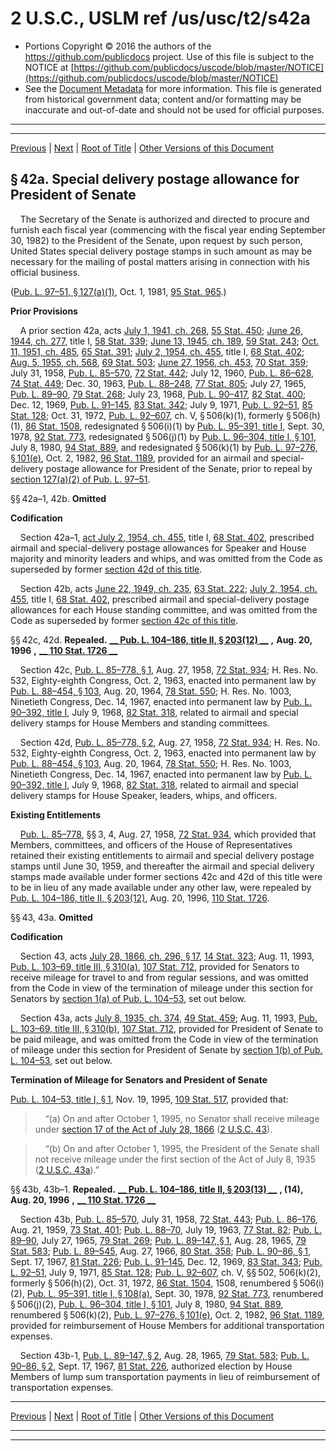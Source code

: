 ---
---

# 2 U.S.C., USLM ref /us/usc/t2/s42a

* Portions Copyright © 2016 the authors of the https://github.com/publicdocs project.
  Use of this file is subject to the NOTICE at [https://github.com/publicdocs/uscode/blob/master/NOTICE](https://github.com/publicdocs/uscode/blob/master/NOTICE)
* See the [Document Metadata](././../../../..//README.md) for more information.
  This file is generated from historical government data; content and/or formatting may be inaccurate and out-of-date and should not be used for official purposes.

----------
----------

[Previous](./../../../..//us/usc/t2/ch3/m__us_usc_t2_s40a.md) | [Next](./../../../..//us/usc/t2/ch3/m__us_usc_t2_s43b–2.md) | [Root of Title](./../../../../) | [Other Versions of this Document](https://publicdocs.github.io/go/links?ns=uslm&ref=%2Fus%2Fusc%2Ft2%2Fs42a)

## § 42a. Special delivery postage allowance for President of Senate

    The Secretary of the Senate is authorized and directed to procure and furnish each fiscal year (commencing with the fiscal year ending September 30, 1982) to the President of the Senate, upon request by such person, United States special delivery postage stamps in such amount as may be necessary for the mailing of postal matters arising in connection with his official business.

([Pub. L. 97–51, § 127(a)(1)][/us/pl/97/51/s127/a/1], Oct. 1, 1981, [95 Stat. 965][/us/stat/95/965].)

 __Prior Provisions__ 

    A prior section 42a, acts [July 1, 1941, ch. 268][/us/act/1941-07-01/ch268], [55 Stat. 450][/us/stat/55/450]; [June 26, 1944, ch. 277][/us/act/1944-06-26/ch277], title I, [58 Stat. 339][/us/stat/58/339]; [June 13, 1945, ch. 189][/us/act/1945-06-13/ch189], [59 Stat. 243][/us/stat/59/243]; [Oct. 11, 1951, ch. 485][/us/act/1951-10-11/ch485], [65 Stat. 391][/us/stat/65/391]; [July 2, 1954, ch. 455][/us/act/1954-07-02/ch455], title I, [68 Stat. 402][/us/stat/68/402]; [Aug. 5, 1955, ch. 568][/us/act/1955-08-05/ch568], [69 Stat. 503][/us/stat/69/503]; [June 27, 1956, ch. 453][/us/act/1956-06-27/ch453], [70 Stat. 359][/us/stat/70/359]; July 31, 1958, [Pub. L. 85–570][/us/pl/85/570], [72 Stat. 442][/us/stat/72/442]; July 12, 1960, [Pub. L. 86–628][/us/pl/86/628], [74 Stat. 449][/us/stat/74/449]; Dec. 30, 1963, [Pub. L. 88–248][/us/pl/88/248], [77 Stat. 805][/us/stat/77/805]; July 27, 1965, [Pub. L. 89–90][/us/pl/89/90], [79 Stat. 268][/us/stat/79/268]; July 23, 1968, [Pub. L. 90–417][/us/pl/90/417], [82 Stat. 400][/us/stat/82/400]; Dec. 12, 1969, [Pub. L. 91–145][/us/pl/91/145], [83 Stat. 342][/us/stat/83/342]; July 9, 1971, [Pub. L. 92–51][/us/pl/92/51], [85 Stat. 128][/us/stat/85/128]; Oct. 31, 1972, [Pub. L. 92–607][/us/pl/92/607], ch. V, § 506(k)(1), formerly § 506(h)(1), [86 Stat. 1508][/us/stat/86/1508], redesignated § 506(i)(1) by [Pub. L. 95–391, title I][/us/pl/95/391], Sept. 30, 1978, [92 Stat. 773][/us/stat/92/773], redesignated § 506(j)(1) by [Pub. L. 96–304, title I, § 101][/us/pl/96/304/s101], July 8, 1980, [94 Stat. 889][/us/stat/94/889], and redesignated § 506(k)(1) by [Pub. L. 97–276, § 101(e)][/us/pl/97/276/s101/e], Oct. 2, 1982, [96 Stat. 1189][/us/stat/96/1189], provided for an airmail and special-delivery postage allowance for President of the Senate, prior to repeal by [section 127(a)(2) of Pub. L. 97–51][/us/pl/97/51/s127/a/2].

§§ 42a–1, 42b. __Omitted__ 

 __Codification__ 

    Section 42a–1, [act July 2, 1954, ch. 455][/us/act/1954-07-02/ch455], title I, [68 Stat. 402][/us/stat/68/402], prescribed airmail and special-delivery postage allowances for Speaker and House majority and minority leaders and whips, and was omitted from the Code as superseded by former [section 42d of this title][/us/usc/t2/s42d].

    Section 42b, acts [June 22, 1949, ch. 235][/us/act/1949-06-22/ch235], [63 Stat. 222][/us/stat/63/222]; [July 2, 1954, ch. 455][/us/act/1954-07-02/ch455], title I, [68 Stat. 402][/us/stat/68/402], prescribed airmail and special-delivery postage allowances for each House standing committee, and was omitted from the Code as superseded by former [section 42c of this title][/us/usc/t2/s42c].

§§ 42c, 42d. __Repealed.__  __[__  __Pub. L. 104–186, title II, § 203(12)__  __][/us/pl/104/186/s203/12]__  __,__  __Aug. 20, 1996__  __,__  __[__  __110 Stat. 1726__  __][/us/stat/110/1726]__ 

    Section 42c, [Pub. L. 85–778, § 1][/us/pl/85/778/s1], Aug. 27, 1958, [72 Stat. 934][/us/stat/72/934]; H. Res. No. 532, Eighty-eighth Congress, Oct. 2, 1963, enacted into permanent law by [Pub. L. 88–454, § 103][/us/pl/88/454/s103], Aug. 20, 1964, [78 Stat. 550][/us/stat/78/550]; H. Res. No. 1003, Ninetieth Congress, Dec. 14, 1967, enacted into permanent law by [Pub. L. 90–392, title I][/us/pl/90/392], July 9, 1968, [82 Stat. 318][/us/stat/82/318], related to airmail and special delivery stamps for House Members and standing committees.

    Section 42d, [Pub. L. 85–778, § 2][/us/pl/85/778/s2], Aug. 27, 1958, [72 Stat. 934][/us/stat/72/934]; H. Res. No. 532, Eighty-eighth Congress, Oct. 2, 1963, enacted into permanent law by [Pub. L. 88–454, § 103][/us/pl/88/454/s103], Aug. 20, 1964, [78 Stat. 550][/us/stat/78/550]; H. Res. No. 1003, Ninetieth Congress, Dec. 14, 1967, enacted into permanent law by [Pub. L. 90–392, title I][/us/pl/90/392], July 9, 1968, [82 Stat. 318][/us/stat/82/318], related to airmail and special delivery stamps for House Speaker, leaders, whips, and officers.

 __Existing Entitlements__ 

    [Pub. L. 85–778][/us/pl/85/778], §§ 3, 4, Aug. 27, 1958, [72 Stat. 934][/us/stat/72/934], which provided that Members, committees, and officers of the House of Representatives retained their existing entitlements to airmail and special delivery postage stamps until June 30, 1959, and thereafter the airmail and special delivery stamps made available under former sections 42c and 42d of this title were to be in lieu of any made available under any other law, were repealed by [Pub. L. 104–186, title II, § 203(12)][/us/pl/104/186/s203/12], Aug. 20, 1996, [110 Stat. 1726][/us/stat/110/1726].

§§ 43, 43a. __Omitted__ 

 __Codification__ 

    Section 43, acts [July 28, 1866, ch. 296, § 17][/us/act/1866-07-28/ch296/s17], [14 Stat. 323][/us/stat/14/323]; Aug. 11, 1993, [Pub. L. 103–69, title III, § 310(a)][/us/pl/103/69/s310/a], [107 Stat. 712][/us/stat/107/712], provided for Senators to receive mileage for travel to and from regular sessions, and was omitted from the Code in view of the termination of mileage under this section for Senators by [section 1(a) of Pub. L. 104–53][/us/pl/104/53/s1/a], set out below.

    Section 43a, acts [July 8, 1935, ch. 374][/us/act/1935-07-08/ch374], [49 Stat. 459][/us/stat/49/459]; Aug. 11, 1993, [Pub. L. 103–69, title III, § 310(b)][/us/pl/103/69/s310/b], [107 Stat. 712][/us/stat/107/712], provided for President of Senate to be paid mileage, and was omitted from the Code in view of the termination of mileage under this section for President of Senate by [section 1(b) of Pub. L. 104–53][/us/pl/104/53/s1/b], set out below.

 __Termination of Mileage for Senators and President of Senate__ 

[Pub. L. 104–53, title I, § 1][/us/pl/104/53/s1], Nov. 19, 1995, [109 Stat. 517][/us/stat/109/517], provided that:

>     “(a) On and after October 1, 1995, no Senator shall receive mileage under [section 17 of the Act of July 28, 1866][/us/act/1866-07-28/s17] ([2 U.S.C. 43][/us/usc/t2/s43]).

>     “(b) On and after October 1, 1995, the President of the Senate shall not receive mileage under the first section of the Act of July 8, 1935 ([2 U.S.C. 43a][/us/usc/t2/s43a]).”

§§ 43b, 43b–1. __Repealed.__  __[__  __Pub. L. 104–186, title II, § 203(13)__  __][/us/pl/104/186/s203/13]__  __, (14),__  __Aug. 20, 1996__  __,__  __[__  __110 Stat. 1726__  __][/us/stat/110/1726]__ 

    Section 43b, [Pub. L. 85–570][/us/pl/85/570], July 31, 1958, [72 Stat. 443][/us/stat/72/443]; [Pub. L. 86–176][/us/pl/86/176], Aug. 21, 1959, [73 Stat. 401][/us/stat/73/401]; [Pub. L. 88–70][/us/pl/88/70], July 19, 1963, [77 Stat. 82][/us/stat/77/82]; [Pub. L. 89–90][/us/pl/89/90], July 27, 1965, [79 Stat. 269][/us/stat/79/269]; [Pub. L. 89–147, § 1][/us/pl/89/147/s1], Aug. 28, 1965, [79 Stat. 583][/us/stat/79/583]; [Pub. L. 89–545][/us/pl/89/545], Aug. 27, 1966, [80 Stat. 358][/us/stat/80/358]; [Pub. L. 90–86, § 1][/us/pl/90/86/s1], Sept. 17, 1967, [81 Stat. 226][/us/stat/81/226]; [Pub. L. 91–145][/us/pl/91/145], Dec. 12, 1969, [83 Stat. 343][/us/stat/83/343]; [Pub. L. 92–51][/us/pl/92/51], July 9, 1971, [85 Stat. 128][/us/stat/85/128]; [Pub. L. 92–607][/us/pl/92/607], ch. V, §§ 502, 506(k)(2), formerly § 506(h)(2), Oct. 31, 1972, [86 Stat. 1504][/us/stat/86/1504], 1508, renumbered § 506(i)(2), [Pub. L. 95–391, title I, § 108(a)][/us/pl/95/391/s108/a], Sept. 30, 1978, [92 Stat. 773][/us/stat/92/773], renumbered § 506(j)(2), [Pub. L. 96–304, title I, § 101][/us/pl/96/304/s101], July 8, 1980, [94 Stat. 889][/us/stat/94/889], renumbered § 506(k)(2), [Pub. L. 97–276, § 101(e)][/us/pl/97/276/s101/e], Oct. 2, 1982, [96 Stat. 1189][/us/stat/96/1189], provided for reimbursement of House Members for additional transportation expenses.

    Section 43b-1, [Pub. L. 89–147, § 2][/us/pl/89/147/s2], Aug. 28, 1965, [79 Stat. 583][/us/stat/79/583]; [Pub. L. 90–86, § 2][/us/pl/90/86/s2], Sept. 17, 1967, [81 Stat. 226][/us/stat/81/226], authorized election by House Members of lump sum transportation payments in lieu of reimbursement of transportation expenses.

----------

[Previous](./../../../..//us/usc/t2/ch3/m__us_usc_t2_s40a.md) | [Next](./../../../..//us/usc/t2/ch3/m__us_usc_t2_s43b–2.md) | [Root of Title](./../../../../) | [Other Versions of this Document](https://publicdocs.github.io/go/links?ns=uslm&ref=%2Fus%2Fusc%2Ft2%2Fs42a)

----------
----------

[/us/pl/97/51/s127/a/1]: https://publicdocs.github.io/go/links?ns=uslm&ref=%2Fus%2Fpl%2F97%2F51%2Fs127%2Fa%2F1
[/us/stat/95/965]: https://publicdocs.github.io/go/links?ns=uslm&ref=%2Fus%2Fstat%2F95%2F965
[/us/act/1941-07-01/ch268]: https://publicdocs.github.io/go/links?ns=uslm&ref=%2Fus%2Fact%2F1941-07-01%2Fch268
[/us/stat/55/450]: https://publicdocs.github.io/go/links?ns=uslm&ref=%2Fus%2Fstat%2F55%2F450
[/us/act/1944-06-26/ch277]: https://publicdocs.github.io/go/links?ns=uslm&ref=%2Fus%2Fact%2F1944-06-26%2Fch277
[/us/stat/58/339]: https://publicdocs.github.io/go/links?ns=uslm&ref=%2Fus%2Fstat%2F58%2F339
[/us/act/1945-06-13/ch189]: https://publicdocs.github.io/go/links?ns=uslm&ref=%2Fus%2Fact%2F1945-06-13%2Fch189
[/us/stat/59/243]: https://publicdocs.github.io/go/links?ns=uslm&ref=%2Fus%2Fstat%2F59%2F243
[/us/act/1951-10-11/ch485]: https://publicdocs.github.io/go/links?ns=uslm&ref=%2Fus%2Fact%2F1951-10-11%2Fch485
[/us/stat/65/391]: https://publicdocs.github.io/go/links?ns=uslm&ref=%2Fus%2Fstat%2F65%2F391
[/us/act/1954-07-02/ch455]: https://publicdocs.github.io/go/links?ns=uslm&ref=%2Fus%2Fact%2F1954-07-02%2Fch455
[/us/stat/68/402]: https://publicdocs.github.io/go/links?ns=uslm&ref=%2Fus%2Fstat%2F68%2F402
[/us/act/1955-08-05/ch568]: https://publicdocs.github.io/go/links?ns=uslm&ref=%2Fus%2Fact%2F1955-08-05%2Fch568
[/us/stat/69/503]: https://publicdocs.github.io/go/links?ns=uslm&ref=%2Fus%2Fstat%2F69%2F503
[/us/act/1956-06-27/ch453]: https://publicdocs.github.io/go/links?ns=uslm&ref=%2Fus%2Fact%2F1956-06-27%2Fch453
[/us/stat/70/359]: https://publicdocs.github.io/go/links?ns=uslm&ref=%2Fus%2Fstat%2F70%2F359
[/us/pl/85/570]: https://publicdocs.github.io/go/links?ns=uslm&ref=%2Fus%2Fpl%2F85%2F570
[/us/stat/72/442]: https://publicdocs.github.io/go/links?ns=uslm&ref=%2Fus%2Fstat%2F72%2F442
[/us/pl/86/628]: https://publicdocs.github.io/go/links?ns=uslm&ref=%2Fus%2Fpl%2F86%2F628
[/us/stat/74/449]: https://publicdocs.github.io/go/links?ns=uslm&ref=%2Fus%2Fstat%2F74%2F449
[/us/pl/88/248]: https://publicdocs.github.io/go/links?ns=uslm&ref=%2Fus%2Fpl%2F88%2F248
[/us/stat/77/805]: https://publicdocs.github.io/go/links?ns=uslm&ref=%2Fus%2Fstat%2F77%2F805
[/us/pl/89/90]: https://publicdocs.github.io/go/links?ns=uslm&ref=%2Fus%2Fpl%2F89%2F90
[/us/stat/79/268]: https://publicdocs.github.io/go/links?ns=uslm&ref=%2Fus%2Fstat%2F79%2F268
[/us/pl/90/417]: https://publicdocs.github.io/go/links?ns=uslm&ref=%2Fus%2Fpl%2F90%2F417
[/us/stat/82/400]: https://publicdocs.github.io/go/links?ns=uslm&ref=%2Fus%2Fstat%2F82%2F400
[/us/pl/91/145]: https://publicdocs.github.io/go/links?ns=uslm&ref=%2Fus%2Fpl%2F91%2F145
[/us/stat/83/342]: https://publicdocs.github.io/go/links?ns=uslm&ref=%2Fus%2Fstat%2F83%2F342
[/us/pl/92/51]: https://publicdocs.github.io/go/links?ns=uslm&ref=%2Fus%2Fpl%2F92%2F51
[/us/stat/85/128]: https://publicdocs.github.io/go/links?ns=uslm&ref=%2Fus%2Fstat%2F85%2F128
[/us/pl/92/607]: https://publicdocs.github.io/go/links?ns=uslm&ref=%2Fus%2Fpl%2F92%2F607
[/us/stat/86/1508]: https://publicdocs.github.io/go/links?ns=uslm&ref=%2Fus%2Fstat%2F86%2F1508
[/us/pl/95/391]: https://publicdocs.github.io/go/links?ns=uslm&ref=%2Fus%2Fpl%2F95%2F391
[/us/stat/92/773]: https://publicdocs.github.io/go/links?ns=uslm&ref=%2Fus%2Fstat%2F92%2F773
[/us/pl/96/304/s101]: https://publicdocs.github.io/go/links?ns=uslm&ref=%2Fus%2Fpl%2F96%2F304%2Fs101
[/us/stat/94/889]: https://publicdocs.github.io/go/links?ns=uslm&ref=%2Fus%2Fstat%2F94%2F889
[/us/pl/97/276/s101/e]: https://publicdocs.github.io/go/links?ns=uslm&ref=%2Fus%2Fpl%2F97%2F276%2Fs101%2Fe
[/us/stat/96/1189]: https://publicdocs.github.io/go/links?ns=uslm&ref=%2Fus%2Fstat%2F96%2F1189
[/us/pl/97/51/s127/a/2]: https://publicdocs.github.io/go/links?ns=uslm&ref=%2Fus%2Fpl%2F97%2F51%2Fs127%2Fa%2F2
[/us/act/1954-07-02/ch455]: https://publicdocs.github.io/go/links?ns=uslm&ref=%2Fus%2Fact%2F1954-07-02%2Fch455
[/us/stat/68/402]: https://publicdocs.github.io/go/links?ns=uslm&ref=%2Fus%2Fstat%2F68%2F402
[/us/usc/t2/s42d]: https://publicdocs.github.io/go/links?ns=uslm&ref=%2Fus%2Fusc%2Ft2%2Fs42d
[/us/act/1949-06-22/ch235]: https://publicdocs.github.io/go/links?ns=uslm&ref=%2Fus%2Fact%2F1949-06-22%2Fch235
[/us/stat/63/222]: https://publicdocs.github.io/go/links?ns=uslm&ref=%2Fus%2Fstat%2F63%2F222
[/us/act/1954-07-02/ch455]: https://publicdocs.github.io/go/links?ns=uslm&ref=%2Fus%2Fact%2F1954-07-02%2Fch455
[/us/stat/68/402]: https://publicdocs.github.io/go/links?ns=uslm&ref=%2Fus%2Fstat%2F68%2F402
[/us/usc/t2/s42c]: https://publicdocs.github.io/go/links?ns=uslm&ref=%2Fus%2Fusc%2Ft2%2Fs42c
[/us/pl/104/186/s203/12]: https://publicdocs.github.io/go/links?ns=uslm&ref=%2Fus%2Fpl%2F104%2F186%2Fs203%2F12
[/us/stat/110/1726]: https://publicdocs.github.io/go/links?ns=uslm&ref=%2Fus%2Fstat%2F110%2F1726
[/us/pl/85/778/s1]: https://publicdocs.github.io/go/links?ns=uslm&ref=%2Fus%2Fpl%2F85%2F778%2Fs1
[/us/stat/72/934]: https://publicdocs.github.io/go/links?ns=uslm&ref=%2Fus%2Fstat%2F72%2F934
[/us/pl/88/454/s103]: https://publicdocs.github.io/go/links?ns=uslm&ref=%2Fus%2Fpl%2F88%2F454%2Fs103
[/us/stat/78/550]: https://publicdocs.github.io/go/links?ns=uslm&ref=%2Fus%2Fstat%2F78%2F550
[/us/pl/90/392]: https://publicdocs.github.io/go/links?ns=uslm&ref=%2Fus%2Fpl%2F90%2F392
[/us/stat/82/318]: https://publicdocs.github.io/go/links?ns=uslm&ref=%2Fus%2Fstat%2F82%2F318
[/us/pl/85/778/s2]: https://publicdocs.github.io/go/links?ns=uslm&ref=%2Fus%2Fpl%2F85%2F778%2Fs2
[/us/stat/72/934]: https://publicdocs.github.io/go/links?ns=uslm&ref=%2Fus%2Fstat%2F72%2F934
[/us/pl/88/454/s103]: https://publicdocs.github.io/go/links?ns=uslm&ref=%2Fus%2Fpl%2F88%2F454%2Fs103
[/us/stat/78/550]: https://publicdocs.github.io/go/links?ns=uslm&ref=%2Fus%2Fstat%2F78%2F550
[/us/pl/90/392]: https://publicdocs.github.io/go/links?ns=uslm&ref=%2Fus%2Fpl%2F90%2F392
[/us/stat/82/318]: https://publicdocs.github.io/go/links?ns=uslm&ref=%2Fus%2Fstat%2F82%2F318
[/us/pl/85/778]: https://publicdocs.github.io/go/links?ns=uslm&ref=%2Fus%2Fpl%2F85%2F778
[/us/stat/72/934]: https://publicdocs.github.io/go/links?ns=uslm&ref=%2Fus%2Fstat%2F72%2F934
[/us/pl/104/186/s203/12]: https://publicdocs.github.io/go/links?ns=uslm&ref=%2Fus%2Fpl%2F104%2F186%2Fs203%2F12
[/us/stat/110/1726]: https://publicdocs.github.io/go/links?ns=uslm&ref=%2Fus%2Fstat%2F110%2F1726
[/us/act/1866-07-28/ch296/s17]: https://publicdocs.github.io/go/links?ns=uslm&ref=%2Fus%2Fact%2F1866-07-28%2Fch296%2Fs17
[/us/stat/14/323]: https://publicdocs.github.io/go/links?ns=uslm&ref=%2Fus%2Fstat%2F14%2F323
[/us/pl/103/69/s310/a]: https://publicdocs.github.io/go/links?ns=uslm&ref=%2Fus%2Fpl%2F103%2F69%2Fs310%2Fa
[/us/stat/107/712]: https://publicdocs.github.io/go/links?ns=uslm&ref=%2Fus%2Fstat%2F107%2F712
[/us/pl/104/53/s1/a]: https://publicdocs.github.io/go/links?ns=uslm&ref=%2Fus%2Fpl%2F104%2F53%2Fs1%2Fa
[/us/act/1935-07-08/ch374]: https://publicdocs.github.io/go/links?ns=uslm&ref=%2Fus%2Fact%2F1935-07-08%2Fch374
[/us/stat/49/459]: https://publicdocs.github.io/go/links?ns=uslm&ref=%2Fus%2Fstat%2F49%2F459
[/us/pl/103/69/s310/b]: https://publicdocs.github.io/go/links?ns=uslm&ref=%2Fus%2Fpl%2F103%2F69%2Fs310%2Fb
[/us/stat/107/712]: https://publicdocs.github.io/go/links?ns=uslm&ref=%2Fus%2Fstat%2F107%2F712
[/us/pl/104/53/s1/b]: https://publicdocs.github.io/go/links?ns=uslm&ref=%2Fus%2Fpl%2F104%2F53%2Fs1%2Fb
[/us/pl/104/53/s1]: https://publicdocs.github.io/go/links?ns=uslm&ref=%2Fus%2Fpl%2F104%2F53%2Fs1
[/us/stat/109/517]: https://publicdocs.github.io/go/links?ns=uslm&ref=%2Fus%2Fstat%2F109%2F517
[/us/act/1866-07-28/s17]: https://publicdocs.github.io/go/links?ns=uslm&ref=%2Fus%2Fact%2F1866-07-28%2Fs17
[/us/usc/t2/s43]: https://publicdocs.github.io/go/links?ns=uslm&ref=%2Fus%2Fusc%2Ft2%2Fs43
[/us/usc/t2/s43a]: https://publicdocs.github.io/go/links?ns=uslm&ref=%2Fus%2Fusc%2Ft2%2Fs43a
[/us/pl/104/186/s203/13]: https://publicdocs.github.io/go/links?ns=uslm&ref=%2Fus%2Fpl%2F104%2F186%2Fs203%2F13
[/us/stat/110/1726]: https://publicdocs.github.io/go/links?ns=uslm&ref=%2Fus%2Fstat%2F110%2F1726
[/us/pl/85/570]: https://publicdocs.github.io/go/links?ns=uslm&ref=%2Fus%2Fpl%2F85%2F570
[/us/stat/72/443]: https://publicdocs.github.io/go/links?ns=uslm&ref=%2Fus%2Fstat%2F72%2F443
[/us/pl/86/176]: https://publicdocs.github.io/go/links?ns=uslm&ref=%2Fus%2Fpl%2F86%2F176
[/us/stat/73/401]: https://publicdocs.github.io/go/links?ns=uslm&ref=%2Fus%2Fstat%2F73%2F401
[/us/pl/88/70]: https://publicdocs.github.io/go/links?ns=uslm&ref=%2Fus%2Fpl%2F88%2F70
[/us/stat/77/82]: https://publicdocs.github.io/go/links?ns=uslm&ref=%2Fus%2Fstat%2F77%2F82
[/us/pl/89/90]: https://publicdocs.github.io/go/links?ns=uslm&ref=%2Fus%2Fpl%2F89%2F90
[/us/stat/79/269]: https://publicdocs.github.io/go/links?ns=uslm&ref=%2Fus%2Fstat%2F79%2F269
[/us/pl/89/147/s1]: https://publicdocs.github.io/go/links?ns=uslm&ref=%2Fus%2Fpl%2F89%2F147%2Fs1
[/us/stat/79/583]: https://publicdocs.github.io/go/links?ns=uslm&ref=%2Fus%2Fstat%2F79%2F583
[/us/pl/89/545]: https://publicdocs.github.io/go/links?ns=uslm&ref=%2Fus%2Fpl%2F89%2F545
[/us/stat/80/358]: https://publicdocs.github.io/go/links?ns=uslm&ref=%2Fus%2Fstat%2F80%2F358
[/us/pl/90/86/s1]: https://publicdocs.github.io/go/links?ns=uslm&ref=%2Fus%2Fpl%2F90%2F86%2Fs1
[/us/stat/81/226]: https://publicdocs.github.io/go/links?ns=uslm&ref=%2Fus%2Fstat%2F81%2F226
[/us/pl/91/145]: https://publicdocs.github.io/go/links?ns=uslm&ref=%2Fus%2Fpl%2F91%2F145
[/us/stat/83/343]: https://publicdocs.github.io/go/links?ns=uslm&ref=%2Fus%2Fstat%2F83%2F343
[/us/pl/92/51]: https://publicdocs.github.io/go/links?ns=uslm&ref=%2Fus%2Fpl%2F92%2F51
[/us/stat/85/128]: https://publicdocs.github.io/go/links?ns=uslm&ref=%2Fus%2Fstat%2F85%2F128
[/us/pl/92/607]: https://publicdocs.github.io/go/links?ns=uslm&ref=%2Fus%2Fpl%2F92%2F607
[/us/stat/86/1504]: https://publicdocs.github.io/go/links?ns=uslm&ref=%2Fus%2Fstat%2F86%2F1504
[/us/pl/95/391/s108/a]: https://publicdocs.github.io/go/links?ns=uslm&ref=%2Fus%2Fpl%2F95%2F391%2Fs108%2Fa
[/us/stat/92/773]: https://publicdocs.github.io/go/links?ns=uslm&ref=%2Fus%2Fstat%2F92%2F773
[/us/pl/96/304/s101]: https://publicdocs.github.io/go/links?ns=uslm&ref=%2Fus%2Fpl%2F96%2F304%2Fs101
[/us/stat/94/889]: https://publicdocs.github.io/go/links?ns=uslm&ref=%2Fus%2Fstat%2F94%2F889
[/us/pl/97/276/s101/e]: https://publicdocs.github.io/go/links?ns=uslm&ref=%2Fus%2Fpl%2F97%2F276%2Fs101%2Fe
[/us/stat/96/1189]: https://publicdocs.github.io/go/links?ns=uslm&ref=%2Fus%2Fstat%2F96%2F1189
[/us/pl/89/147/s2]: https://publicdocs.github.io/go/links?ns=uslm&ref=%2Fus%2Fpl%2F89%2F147%2Fs2
[/us/stat/79/583]: https://publicdocs.github.io/go/links?ns=uslm&ref=%2Fus%2Fstat%2F79%2F583
[/us/pl/90/86/s2]: https://publicdocs.github.io/go/links?ns=uslm&ref=%2Fus%2Fpl%2F90%2F86%2Fs2
[/us/stat/81/226]: https://publicdocs.github.io/go/links?ns=uslm&ref=%2Fus%2Fstat%2F81%2F226


